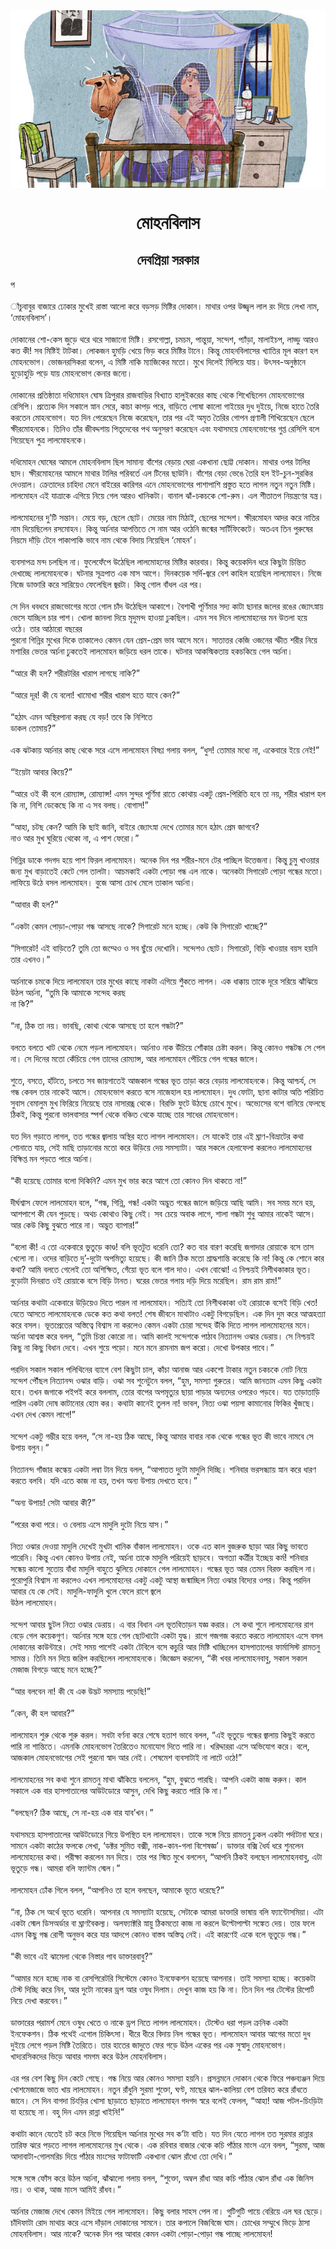 <div align=center> <img src="../../metadata/images/rabibasariya/মোহনবিলাস.jpg" align="center" ></div>
<h1 align=center>মোহনবিলাস</h1>
<h2 align=center>দেবপ্রিয়া সরকার</h2>
প<br> <br>াঁচুবাবুর বাজারে ঢোকার মুখেই রাস্তা আলো করে বড়সড় মিষ্টির দোকান। মাথার ওপর উজ্জ্বল লাল রং দিয়ে লেখা নাম, ‘মোহনবিলাস’।<br> <br>দোকানের শো-কেস জুড়ে থরে থরে সাজানো মিষ্টি। রসগোল্লা, চমচম, পান্তুয়া, সন্দেশ, প্যাঁড়া, মালাইচপ, লাড্ডু আরও কত কী! সব মিষ্টিই টাটকা। লোকজন হুমড়ি খেয়ে ভিড় করে মিষ্টির টানে। কিন্তু মোহনবিলাসের খ্যাতির মূল কারণ হল মোহনভোগ। ভোজনরসিকরা বলেন, এ মিষ্টি নাকি ম্যাজিকের মতো। মুখে দিলেই মিলিয়ে যায়। উৎসব-অনুষ্ঠানে হুড়োহুড়ি পড়ে যায় মোহনভোগ কেনার জন্যে।<br> <br>দোকানের প্রতিষ্ঠাতা দধিমোহন ঘোষ ত্রিপুরার রাজবাড়ির বিখ্যাত  হালুইকরের কাছ থেকে শিখেছিলেন মোহনভোগের রেসিপি। প্রত্যেক দিন সকালে স্নান সেরে, কাচা কাপড় পরে, বাড়িতে পোষা কালো গাইয়ের দুধ দুইয়ে, নিজে হাতে তৈরি করতেন মোহনভোগ। যত দিন পেরেছেন নিজে করেছেন, তার পর এই অমৃত তৈরির গোপন প্রণালী শিখিয়েছেন ছেলে ক্ষীরমোহনকে। তিনিও তাঁর জীবদ্দশায় পিতৃদেবের পথ অনুসরণ করেছেন এবং যথাসময়ে মোহনভোগের গুপ্ত রেসিপি বলে গিয়েছেন পুত্র লালমোহনকে।<br> <br>দধিমোহন ঘোষের আমলে মোহনবিলাস ছিল সামান্য বাঁশের বেড়ায় ঘেরা একখানা ছোট্ট দোকান। মাথার ওপর টালির ছাদ। ক্ষীরমোহনের আমলে মাথার টালির পরিবর্তে এল টিনের ছাউনি। বাঁশের বেড়া ভেঙে তৈরি হল ইট-চুন-সুরকির দেওয়াল। ক্রেতাদের চাহিদা মেনে বাইরের কারিগর এনে মোহনভোগের পাশাপাশি প্রস্তুত হতে লাগল নতুন নতুন মিষ্টি। লালমোহন এই যাত্রাকে এগিয়ে নিয়ে গেল আরও খানিকটা। বানাল ঝাঁ-চকচকে শো-রুম। এল শীতাতপ নিয়ন্ত্রণের যন্ত্র।<br> <br>লালমোহনের দু’টি সন্তান। মেয়ে বড়, ছেলে ছোট। মেয়ের নাম মিঠাই, ছেলের সন্দেশ। ক্ষীরমোহন আদর করে নাতির নাম দিয়েছিলেন রসমোহন। কিন্তু অর্চনার আপত্তিতে সে নাম আর ওঠেনি জন্মের সার্টিফিকেটে। অতএব তিন পুরুষের নিয়মে দাঁড়ি টেনে পাকাপাকি ভাবে নাম থেকে বিদায় নিয়েছিল ‘মোহন’।<br> <br>ব্যবসাপত্র মন্দ চলছিল না। ফুলেফেঁপে উঠেছিল লালমোহনের মিষ্টির কারবার। কিন্তু  কয়েকদিন ধরে কিছুটা চিন্তিত দেখাচ্ছে লালমোহনকে। ঘটনার সূত্রপাত এক মাস আগে। দিনকয়েক সর্দি-জ্বরে বেশ কাহিল হয়েছিল লালমোহন। নিজে নিজে ডাক্তারি করে সারিয়েও ফেলেছিল জ্বরটা। কিন্তু গোল বাঁধল এর পর।<br> <br>সে দিন ধবধবে রাজভোগের মতো গোল চাঁদ উঠেছিল আকাশে। বৈশাখী পূর্ণিমার সদ্য কাটা ছানার জলের রঙের জ্যোৎস্নায় ভেসে যাচ্ছিল চার পাশ। খোলা জানলা দিয়ে মৃদুমন্দ হাওয়া ঢুকছিল। এমন সব দিনে লালমোহনের মন উতলা হয়ে ওঠে। তার আঠারো বছরের<br>
পুরনো গিন্নির মুখের দিকে তাকালেও কেমন যেন প্রেম-প্রেম ভাব আসে মনে। সাতাত্তর কেজি ওজনের স্ফীত শরীর নিয়ে মশারির ভেতর অর্চনা ঢুকতেই লালমোহন জড়িয়ে ধরল তাকে। ঘটনার আকস্মিকতায় হকচকিয়ে গেল অর্চনা।<br> <br>“আরে কী হল? শরীরটরির খারাপ লাগছে নাকি?”<br> <br>“আরে দূর! কী যে বলো! খামোখা শরীর খারাপ হতে যাবে কেন?”<br> <br>“হঠাৎ এমন অস্থিরপানা করছ যে বড়! তবে কি নিশিতে<br>
ডাকল তোমায়?”<br> <br>এক ঝটকায় অর্চনার কাছ থেকে সরে এসে লালমোহন বিষণ্ণ গলায় বলল, “ধুস! তোমার মধ্যে না, একেবারে ইয়ে নেই!”<br> <br>“ইয়েটা আবার কিয়ে?”<br> <br>“আরে ওই কী বলে রোম্যান্স, রোম্যান্স! এমন সুন্দর পূর্ণিমা রাতে কোথায় একটু প্রেম-পিরিতি হবে তা নয়, শরীর খারাপ হল কি না, নিশি ডেকেছে কি না এ সব বলছ। বোগাস!”<br> <br>“আহা, চটছ কেন? আমি কি ছাই জানি, বাইরে জ্যোৎস্না দেখে তোমার মনে হঠাৎ প্রেম জাগবে?<br>
নাও আর মুখ ঘুরিয়ে থেকো না, এ পাশ ফেরো।”<br> <br>গিন্নির ডাকে গদগদ হয়ে পাশ ফিরল লালমোহন। অনেক দিন পর শরীর-মনে টের পাচ্ছিল উত্তেজনা। কিন্তু চুমু খাওয়ার জন্য মুখ বাড়াতেই কেটে গেল তালটা। আচমকাই একটা পোড়া গন্ধ এল নাকে। অনেকটা সিগারেট পোড়া গন্ধের মতো। লাফিয়ে উঠে বসল লালমোহন। বুজে আসা চোখ মেলে তাকাল অর্চনা।<br> <br>“আবার কী হল?”<br> <br>“একটা কেমন পোড়া-পোড়া গন্ধ আসছে নাকে? সিগারেট মনে হচ্ছে। কেউ কি সিগারেট খাচ্ছে?”<br> <br>“সিগারেট! এই বাড়িতে? তুমি তো জম্মেও ও সব ছুঁয়ে দেখোনি। সন্দেশও ছোট। সিগারেট, বিড়ি খাওয়ার বয়স হয়নি তার এখনও।”<br> <br>অর্চনাকে চমকে দিয়ে লালমোহন তার মুখের কাছে নাকটা এগিয়ে শুঁকতে লাগল। এক ধাক্কায় তাকে দূরে সরিয়ে ঝাঁঝিয়ে উঠল অর্চনা, “তুমি কি আমাকে সন্দেহ করছ<br>
না কি?”<br> <br>“না, ঠিক তা নয়। ভাবছি, কোথা থেকে আসছে তা হলে গন্ধটা?”<br> <br>বলতে বলতে খাট থেকে নেমে পড়ল লালমোহন। অর্চনাও নাক উঁচিয়ে শোঁকার চেষ্টা করল। কিন্তু কোনও গন্ধটন্ধ সে পেল না। সে দিনের মতো কেঁচিয়ে গেল তাদের রোম্যান্স, আর লালমোহন পেঁচিয়ে গেল গন্ধের জালে।<br> <br>শুতে, বসতে, হাঁটতে, চলতে সব জায়গাতেই আজকাল গন্ধের ভূত তাড়া করে বেড়ায় লালমোহনকে। কিন্তু আশ্চর্য, সে গন্ধ কেবল তার নাকেই আসে। মোহনভোগ করতে বসে নাজেহাল হয় লালমোহন। দুধ ফোটা, ছানা কাটার অতি পরিচিত সুবাস বেমালুম মুখ ফিরিয়ে নিয়েছে তার নাসারন্ধ্র থেকে। বিরক্তি ফুটে উঠছে চোখে মুখে। অভ্যেসের বশে বানিয়ে ফেলছে ঠিকই, কিন্তু পুরনো ভালবাসার স্পর্শ থেকে বঞ্চিত থেকে যাচ্ছে তার সাধের মোহনভোগ।<br> <br>যত দিন গড়াতে লাগল, তত গন্ধের জ্বালায় অস্থির হতে লাগল লালমোহন। সে যাকেই তার এই ঘ্রাণ-বিভ্রাটের কথা শোনাতে যায়, সেই মাছি তাড়ানোর মতো করে উড়িয়ে দেয় সমস্যাটা। আর সকলে হেলাফেলা করলেও লালমোহনের বিক্ষিপ্ত মন পড়তে পারে অর্চনা।<br> <br>“কী হয়েছে তোমার বলো দিকিনি? এমন মুখ ভার করে আগে তো কোনও দিন থাকতে না!”<br> <br>দীর্ঘশ্বাস ফেলে লালমোহন বলে, “গন্ধ, গিন্নি, গন্ধ! একটা অদ্ভুত গন্ধের জালে জড়িয়ে আছি আমি। সব সময় মনে হয়, আশপাশে কী যেন পুড়ছে। অথচ কোথাও কিছু নেই। সব চেয়ে অবাক লাগে, শালা গন্ধটা শুধু আমার নাকেই আসে। আর কেউ কিছু বুঝতে পারে না। অদ্ভুত ব্যাপার!”<br> <br>“বলো কী! এ তো একেবারে ভুতুড়ে কাণ্ড! বলি ভূতটুত ধরেনি তো? কত বার বারণ করেছি জগাদার রোয়াকে বসে তাস খেলো না। ওদের বাড়িতে দু’-দুটো অপমিত্যু হয়েছে। কী জানি ঠিক মতো শ্রাদ্ধশান্তি করেছে কি না! কিন্তু কে শোনে কার কথা? আমি বলতে গেলেই তো অশিক্ষিত, গেঁয়ো ভূত বলে গাল দাও। এখন বোঝো! এ নিশ্চয়ই নিশীথকাকার ভূত। বুড়োটা দিনরাত ওই রোয়াকে বসে বিড়ি টানত। ঘরের ভেতর গলায় দড়ি দিয়ে মরেছিল। রাম রাম রাম!”<br> <br>অর্চনার কথাটা একেবারে উড়িয়েও দিতে পারল না লালমোহন। সত্যিই তো নিশীথকাকা ওই রোয়াকে বসেই বিড়ি খেত! যেতে আসতে লালমোহনকে ডেকে কত কথা বলত! শেষ জীবনে মাথাটাও একটু বিগড়েছিল। এক দিন দুম করে আত্মহত্যা করে বসল। ভূতপ্রেতের অস্তিত্বে বিশ্বাস না করলেও কেমন একটা চোরা সন্দেহ উঁকি দিতে লাগল লালমোহনের মনে। অর্চনা আশ্বস্ত করে বলল, “তুমি চিন্তা কোরো না। আমি কালই সন্দেশকে পাঠাব নিত্যানন্দ ওঝার ডেরায়। সে নিশ্চয়ই কিছু না কিছু বিধান দেবে। এখন শুয়ে পড়ো। মনে মনে রামনাম জপ করো। দেখো উপকার পাবে।”<br> <br>পরদিন সকাল সকাল পলিথিনের ব্যাগে বেশ কিছুটা চাল, কাঁচা আনাজ আর একশো টাকার নতুন চকচকে নোট নিয়ে সন্দেশ পৌঁছল নিত্যানন্দ ওঝার বাড়ি। ওঝা সব শুনেটুনে বলল, “হুম, সমস্যা গুরুতর। আমি জানতাম এমন কিছু একটা হবে। তখন জগাকে পইপই করে বললাম, তোর বাপের অপমৃত্যুর ছায়া পাড়ার অন্যদের ওপরেও পড়বে। যত তাড়াতাড়ি পারিস একটা দোষ কাটানোর হোম কর। কথাটা কানেই তুলল না! ভাবল, নিত্য ওঝা পয়সা কামানোর ফিকির খুঁজছে। এখন দেখ কেমন লাগে!”<br> <br>সন্দেশ একটু গম্ভীর হয়ে বলল, “সে না-হয় ঠিক আছে, কিন্তু আমার বাবার নাক থেকে গন্ধের ভূত কী ভাবে নামবে সে উপায় বলুন।”<br> <br>নিত্যানন্দ গাঁজার কল্কেয় একটা লম্বা টান দিয়ে বলল, “আপাতত দুটো মাদুলি দিচ্ছি। শনিবার ভরসন্ধ্যায় স্নান করে ধারণ করতে বলবি। যদি এতে কাজ না হয়, তখন অন্য উপায় দেখতে হবে।”<br> <br>“অন্য উপায়! সেটা আবার কী?”<br> <br>“পরের কথা পরে। ও বেলায় এসে মাদুলি দুটো নিয়ে যাস।”<br> <br>নিত্য ওঝার দেওয়া মাদুলি দেখেই মুখটা খানিক বাঁকাল লালমোহন। ওকে এত কাল বুজরুক ছাড়া আর কিছু ভাবতে পারেনি। কিন্তু এখন কোনও উপায় নেই, অর্চনা তাকে মাদুলি পরিয়েই ছাড়বে। অগত্যা কর্ত্রীর ইচ্ছেয় কর্ম! শনিবার সন্ধেয় কালো সুতোয় বাঁধা মাদুলি বাহুতে ঝুলিয়ে দোকানে গেল লালমোহন। গন্ধের ভূত আর তেমন বিরক্ত করছিল না। পুরোপুরি বিশ্বাস না করলেও এখন লালমোহনের একটু একটু আস্থা জন্মাচ্ছিল নিত্য ওঝার বিদ্যের ওপর। কিন্তু পরদিন আবার যে কে সেই। মাদুলি-ফাদুলি খুলে ফেলে রাগে জ্বলে<br>
উঠল লালমোহন।<br> <br>সন্দেশ আবার ছুটল নিত্য ওঝার ডেরায়। এ বার বিধান এল ভূতবিতাড়ন যজ্ঞ করার। সে কথা শুনে লালমোহনের রাগ বেড়ে গেল কয়েকগুণ। অর্চনার সঙ্গে হয়ে গেল ছোটখাটো একটা যুদ্ধ। রাগে গজগজ করতে করতে লালমোহন এসে বসল দোকানের কাউন্টারে। সেই সময় পাশেই একটা টেবিলে বসে কচুরি আর মিষ্টি খাচ্ছিলেন হাসপাতালের ফার্মাসিস্ট রামতনু সামন্ত। তিনি মন দিয়ে জরিপ করছিলেন লালমোহনকে। জিজ্ঞেস করলেন, “কী খবর লালমোহনবাবু, সকাল সকাল মেজাজ বিগড়ে আছে মনে হচ্ছে?”<br> <br>“আর বলবেন না! কী যে এক উদ্ভট সমস্যায় পড়েছি!”<br> <br>“কেন, কী হল আবার?”<br> <br>লালমোহন শুরু থেকে শুরু করল। সবটা বর্ণনা করে শেষে হতাশ ভাবে বলল, “এই ভূতুড়ে গন্ধের জ্বালায় কিছুই করতে পারি না শান্তিতে। এমনকি মোহনভোগ তৈরিতেও মনোযোগ দিতে পারি না। খরিদ্দাররা এসে অভিযোগ করে। বলে, আজকাল মোহনভোগের সেই পুরনো স্বাদ আর নেই। শেষমেশ ব্যবসাটাই না লাটে ওঠে!”<br> <br>লালমোহনের সব কথা শুনে রামতনু মাথা ঝাঁকিয়ে বললেন, “হুম, বুঝতে পারছি। আপনি একটা কাজ করুন। কাল সকালে এক বার হাসপাতালের আউটডোরে আসুন, দেখি কিছু করতে পারি কি না।”<br> <br>“বলছেন? ঠিক আছে, সে না-হয় এক বার যাব’খন।”<br> <br>যথাসময়ে হাসপাতালের আউটডোরে গিয়ে উপস্থিত হল লালমোহন। তাকে সঙ্গে নিয়ে রামতনু ঢুকল একটা পর্দাটানা ঘরে। সামনে একটা কাঠের ফলকে লেখা, ‘ডক্টর সুমিত বক্সী, নাক-কান-গলা বিশেষজ্ঞ’। ডাক্তার বক্সি ধৈর্য ধরে শুনলেন লালমোহনের কথা। পরীক্ষা করলেন মন দিয়ে। তার পর স্মিত মুখে বললেন, “আপনি ঠিকই বলছেন লালমোহনবাবু, এটা ভূতুড়ে গন্ধ। আমরা বলি ফ্যান্টম স্মেল।”<br> <br>লালমোহন ঢোঁক গিলে বলল, “আপনিও তা হলে বলছেন, আমাকে ভূতে ধরেছে?”<br> <br>“না, ঠিক সে অর্থে ভূতে ধরেনি। আপনার যে সমস্যাটা হয়েছে, সেটাকে আমরা ডাক্তারি ভাষায় বলি ফ্যান্টোসমিয়া। এটা একটা স্মেল ডিসঅর্ডার বা ঘ্রাণবৈকল্য। অলফ্যাক্টরি স্নায়ু ঠিকমতো কাজ না করলে উল্টোপাল্টা সঙ্কেত দেয়। তার ফলে এমন কিছু গন্ধ রোগী অনুভব করে যার আদপে কোনও বাস্তব অস্তিত্ব নেই। এই কারণেই একে বলে ভূতুড়ে গন্ধ।”<br> <br>“কী ভাবে এই ঝামেলা থেকে নিস্তার পাব ডাক্তারবাবু?”<br> <br>“আমার মনে হচ্ছে নাক বা রেসপিরেটরি সিস্টেমে কোনও ইনফেকশন হয়েছে আপনার। তাই সমস্যা হচ্ছে। কয়েকটা টেস্ট দিচ্ছি করে নিন, আর দুটো নাকের ড্রপ আর ওষুধ দিলাম। দেখুন কাজ হয় কি না। তিন দিন পর টেস্টের রিপোর্ট নিয়ে দেখা করবেন।”<br> <br>ডাক্তারের পরামর্শ মেনে ওষুধ খেতে ও নাকে ড্রপ নিতে লাগল লালমোহন। টেস্টেও ধরা পড়ল ক্রনিক একটা ইনফেকশন। ঠিক পথেই এগোল চিকিৎসা। ধীরে ধীরে বিদায় নিল গন্ধের ভূত। লালমোহন আবার আগের মতো দুধ দুইয়ে লেগে পড়ল মিষ্টি তৈরিতে। তার হাতের জাদুতে ফের গড়ে উঠল একের পর এক সুস্বাদু মোহনভোগ। খাদ্যরসিকদের ভিড়ে আবার গমগম করে উঠল মোহনবিলাস।<br> <br>এর পর বেশ কিছু দিন কেটে গেছে। গন্ধ নিয়ে আর কোনও সমস্যা হয়নি। প্রসন্নমনে দোকান থেকে ফিরে পঞ্চব্যঞ্জন দিয়ে খোশমেজাজে ভাত খায় লালমোহন। নতুন রাঁধুনি সুরমা শুক্তো, ঘণ্ট, মাছের ঝাল-কালিয়া বেশ তরিবত করে রাঁধতে জানে। সে দিন বাগদা চিংড়ির খোসা ছাড়াতে ছাড়াতে লালমোহন গদগদ স্বরে বলেই ফেলল, “আহা! আজ পটল-চিংড়িটা যা হয়েছে না। বহু দিন এমন রান্না খাইনি!”<br> <br>কথাটা কানে যেতেই চট করে নিভে গিয়েছিল অর্চনার মুখের সব ক’টা বাতি। যত দিন যেতে লাগল তত সুরমার রান্নার তারিফ ঝরে পড়তে লাগল লালমোহনের মুখ থেকে। এক রবিবার বাজার থেকে কচি পাঁঠার মাংস এনে বলল, “সুরমা, আজ আদাবাটা-গোলমরিচ দিয়ে পাঁঠার মাংসের ফাটাফাটি একখানা ঝোল রাঁধো তো দেখি।”<br> <br>সঙ্গে সঙ্গে ফোঁস করে উঠল অর্চনা, ঝাঁঝালো গলায় বলল, “শুক্তো, অম্বল রাঁধা আর কচি পাঁঠার ঝোল রাঁধা এক জিনিস নয়। ও থাক, আজ মাংস আমিই রাঁধব।”<br> <br>অর্চনার মেজাজ দেখে কেমন মিইয়ে গেল লালমোহন। কিছু বলার সাহস পেল না। গুটিগুটি পায়ে বেরিয়ে এল ঘর ছেড়ে। চাঁদিফাটা রোদ মাথায় করে এসে দাঁড়াল দোকানের সামনে। তার কপালে বিজবিজে ঘাম। চোখের সম্মুখে ভিড়ে ঠাসা মোহনবিলাস। আর নাকে? অনেক দিন পর আবার কেমন একটা পোড়া-পোড়া গন্ধ পাচ্ছে লালমোহন!
